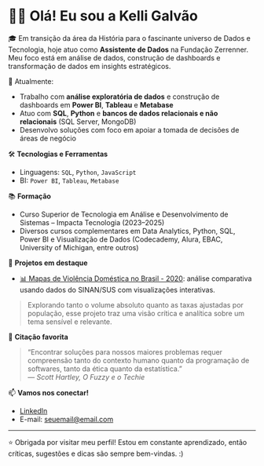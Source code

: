 # 👩‍💻 Olá! Eu sou a Kelli Galvão

🎓 Em transição da área da História para o fascinante universo de Dados e Tecnologia, hoje atuo como **Assistente de Dados** na Fundação Zerrenner. Meu foco está em análise de dados, construção de dashboards e transformação de dados em insights estratégicos.

📌 Atualmente:
- Trabalho com **análise exploratória de dados** e construção de dashboards em **Power BI**, **Tableau** e **Metabase**
- Atuo com **SQL**, **Python** e **bancos de dados relacionais e não relacionais** (SQL Server, MongoDB)
- Desenvolvo soluções com foco em apoiar a tomada de decisões de áreas de negócio

🛠️ **Tecnologias e Ferramentas**
- Linguagens: `SQL`, `Python`, `JavaScript` 
- BI: `Power BI`, `Tableau`, `Metabase`

📚 **Formação**
- Curso Superior de Tecnologia em Análise e Desenvolvimento de Sistemas – Impacta Tecnologia (2023–2025)
- Diversos cursos complementares em Data Analytics, Python, SQL, Power BI e Visualização de Dados (Codecademy, Alura, EBAC, University of Michigan, entre outros)

🚀 **Projetos em destaque**
- [📊 Mapas de Violência Doméstica no Brasil - 2020](https://lnkd.in/dZ3i2v74): análise comparativa usando dados do SINAN/SUS com visualizações interativas.
> Explorando tanto o volume absoluto quanto as taxas ajustadas por população, esse projeto traz uma visão crítica e analítica sobre um tema sensível e relevante.

💬 **Citação favorita**
> “Encontrar soluções para nossos maiores problemas requer compreensão tanto do contexto humano quanto da programação de softwares, tanto da ética quanto da estatística.”  
> — *Scott Hartley, O Fuzzy e o Techie*

📫 **Vamos nos conectar!**
- [LinkedIn](https://www.linkedin.com/in/kellivgs/)
- E-mail: [seuemail@email.com](mailto:seuemail@email.com) <!-- Substitua por seu email -->

---

⭐ Obrigada por visitar meu perfil! Estou em constante aprendizado, então críticas, sugestões e dicas são sempre bem-vindas. :)
